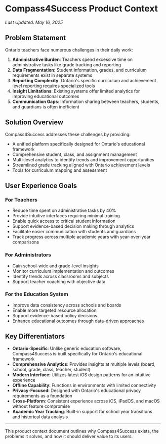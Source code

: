 # Compass4Success Product Context

*Last Updated: May 16, 2025*

## Problem Statement

Ontario teachers face numerous challenges in their daily work:

1. **Administrative Burden**: Teachers spend excessive time on administrative tasks like grade tracking and reporting
2. **Data Fragmentation**: Student information, grades, and curriculum requirements exist in separate systems
3. **Reporting Complexity**: Ontario's specific curriculum and achievement level reporting requires specialized tools
4. **Insight Limitations**: Existing systems offer limited analytics for improving educational outcomes
5. **Communication Gaps**: Information sharing between teachers, students, and guardians is often inefficient

## Solution Overview

Compass4Success addresses these challenges by providing:

- A unified platform specifically designed for Ontario's educational framework
- Comprehensive student, class, and assignment management
- Multi-level analytics to identify trends and improvement opportunities
- Streamlined grade tracking aligned with Ontario achievement levels
- Tools for curriculum mapping and assessment

## User Experience Goals

### For Teachers

- Reduce time spent on administrative tasks by 40%
- Provide intuitive interfaces requiring minimal training
- Enable quick access to critical student information
- Support evidence-based decision making through analytics
- Facilitate easier communication with students and guardians
- Track progress across multiple academic years with year-over-year comparisons

### For Administrators

- Gain school-wide and grade-level insights
- Monitor curriculum implementation and outcomes
- Identify trends across classrooms and subjects
- Support teacher coaching with objective data

### For the Education System

- Improve data consistency across schools and boards
- Enable more targeted resource allocation
- Support evidence-based policy decisions
- Enhance educational outcomes through data-driven approaches

## Key Differentiators

- **Ontario-Specific**: Unlike generic education software, Compass4Success is built specifically for Ontario's educational framework
- **Comprehensive Analytics**: Provides insights at multiple levels (board, school, grade, class, teacher, student)
- **Modern Interface**: Utilizes latest iOS design patterns for an intuitive experience
- **Offline Capability**: Functions in environments with limited connectivity
- **Privacy-Focused**: Designed with Ontario's educational privacy requirements as a foundation
- **Cross-Platform**: Consistent experience across iOS, iPadOS, and macOS without feature compromise
- **Academic Year Tracking**: Built-in support for school year transitions and historical data analysis

---

This product context document outlines why Compass4Success exists, the problems it solves, and how it should deliver value to its users.
